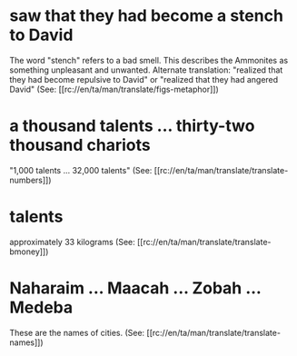 # saw that they had become a stench to David

The word "stench" refers to a bad smell. This describes the Ammonites as something unpleasant and unwanted. Alternate translation: "realized that they had become repulsive to David" or "realized that they had angered David" (See: [[rc://en/ta/man/translate/figs-metaphor]])

# a thousand talents ... thirty-two thousand chariots

"1,000 talents ... 32,000 talents" (See: [[rc://en/ta/man/translate/translate-numbers]])

# talents

approximately 33 kilograms (See: [[rc://en/ta/man/translate/translate-bmoney]])

# Naharaim ... Maacah ... Zobah ... Medeba

These are the names of cities. (See: [[rc://en/ta/man/translate/translate-names]])

